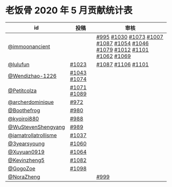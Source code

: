 # 老饭骨 2020 年 5 月贡献统计表

| id | 投稿 | 审核 |
| -- | --- | --- |
| [@immoonancient](https://github.com/immoonancient) | | [#995](/../../issues/995) [#1030](/../../issues/1030) [#1073](/../../issues/1073) [#1007](/../../issues/1007) [#1087](/../../issues/1087) [#1054](/../../issues/1054) [#1046](/../../issues/1046) [#1079](/../../issues/1079) [#1012](/../../issues/1012) [#1101](/../../issues/1101) [#1062](/../../issues/1062) [#1069](/../../issues/1069) |
| [@lulufun](https://github.com/lulufun) | [#1023](/../../issues/1023) | [#1087](/../../issues/1087) [#1106](/../../issues/1106) [#1101](/../../issues/1101) |
| [@Wendizhao-1226](https://github.com/Wendizhao-1226) | [#1043](/../../issues/1043) [#1074](/../../issues/1074) | |
| [@Petitcolza](https://github.com/Petitcolza) | [#1071](/../../issues/1071) [#1089](/../../issues/1089) | |
| [@archerdominique](https://github.com/archerdominique) | [#972](/../../issues/972) | |
| [@Boothefrog](https://github.com/Boothefrog) | [#980](/../../issues/980) | |
| [@kyoiroi880](https://github.com/kyoiroi880) | [#988](/../../issues/988) | |
| [@WuStevenShengyang](https://github.com/WuStevenShengyang) | [#989](/../../issues/989) | |
| [@iamatrollatrollisme](https://github.com/iamatrollatrollisme) | [#1037](/../../issues/1037) | |
| [@3yearsyoung](https://github.com/3yearsyoung) | [#1060](/../../issues/1060) | |
| [@Xuyuan0919](https://github.com/Xuyuan0919) | [#1064](/../../issues/1064) | |
| [@Kevinzheng5](https://github.com/Kevinzheng5) | [#1082](/../../issues/1082) | |
| [@GogoZoe](https://github.com/GogoZoe) | [#1098](/../../issues/1098) | |
| [@NoraZheng](https://github.com/NoraZheng) | | [#999](/../../issues/999) |
